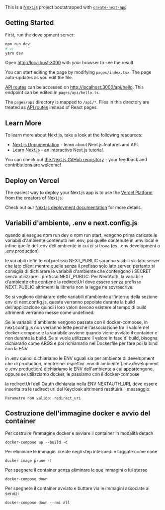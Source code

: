 This is a [Next.js](https://nextjs.org/) project bootstrapped
with [`create-next-app`](https://github.com/vercel/next.js/tree/canary/packages/create-next-app).

## Getting Started

First, run the development server:

```bash
npm run dev
# or
yarn dev
```

Open [http://localhost:3000](http://localhost:3000) with your browser to see the result.

You can start editing the page by modifying `pages/index.tsx`. The page auto-updates as you edit the
file.

[API routes](https://nextjs.org/docs/api-routes/introduction) can be accessed
on [http://localhost:3000/api/hello](http://localhost:3000/api/hello). This endpoint can be edited
in `pages/api/hello.ts`.

The `pages/api` directory is mapped to `/api/*`. Files in this directory are treated
as [API routes](https://nextjs.org/docs/api-routes/introduction) instead of React pages.

## Learn More

To learn more about Next.js, take a look at the following resources:

- [Next.js Documentation](https://nextjs.org/docs) - learn about Next.js features and API.
- [Learn Next.js](https://nextjs.org/learn) - an interactive Next.js tutorial.

You can check out [the Next.js GitHub repository](https://github.com/vercel/next.js/) - your
feedback and contributions are welcome!

## Deploy on Vercel

The easiest way to deploy your Next.js app is to use
the [Vercel Platform](https://vercel.com/new?utm_medium=default-template&filter=next.js&utm_source=create-next-app&utm_campaign=create-next-app-readme)
from the creators of Next.js.

Check out our [Next.js deployment documentation](https://nextjs.org/docs/deployment) for more
details.

## Variabili d'ambiente, .env e next.config.js

quando si esegue npm run dev o npm run start, vengono prima caricate le variabili d'ambiente
contenuto nel .env, poi quelle contenute in .env.local e infine
quelle del .env dell'ambiente in cui ci si trova (es. .env.development o .env.production)

le variabili definite col prefisso NEXT_PUBLIC saranno visibili sia lato server che lato client
mentre quelle senza il prefisso solo lato server, pertanto si consiglia di dichiarare
le variabili d'ambiente che contengono i SECRET senza utilizzare il prefisso NEXT_PUBLIC.
Per NextAuth, la variabile d'ambiente che contiene la redirectUrl deve essere senza prefisso
NEXT_PUBLIC altrimenti la libreria non la legge ne sovrascrive.

Se si vogliono dichiarare delle variabili d'ambiente all'interno della sezione env di
next.config.js, queste verranno popolate durante la build dell'applicazione quindi i loro valori
devono esistere al tempo di build altrimenti verranno messe come undefined.

Se le variabili d'ambiente vengono passate con il docker-compose, in next.config.js non verranno
lette perchè l'associazione tra il valore nel docker-compose e la variabile avviene quando viene
avviato il container e non durante la build. Se si vuole utilizzare il valore in fase di build,
bisogna dichiararlo come ARGS e poi richiamarlo nel Dockerfile per fare poi la bind con la ENV

in .env quindi dichiariamo le ENV uguali sia per ambiente di development che di production, mentre
nei rispettivi .env di ambiente (.env.development e .env.production) dichiariamo le ENV
dell'ambiente a cui appartengono, oppure se utilizziamo docker, le passiamo con il docker-compose

la redirectUrl dell'Oauth dichiarata nella ENV NEXTAUTH_URL deve essere inserita tra le redirect url
del Keycloak altrimenti restituirà il messaggio:

```
Parametro non valido: redirect_uri
```

## Costruzione dell'immagine docker e avvio del container

Per costruire l'immagine docker e avviare il container in modalità detach

```
docker-compose up --build -d
```

Per eliminare le immagini create negli step intermedi e taggate come none

```
docker image prune -f
```

Per spegnere il container senza eliminare le sue immagini o lui stesso

```
docker-compose down
```

Per spegnere il container avviato e buttare via le immagini associate ai servizi

```
docker-compose down --rmi all
```